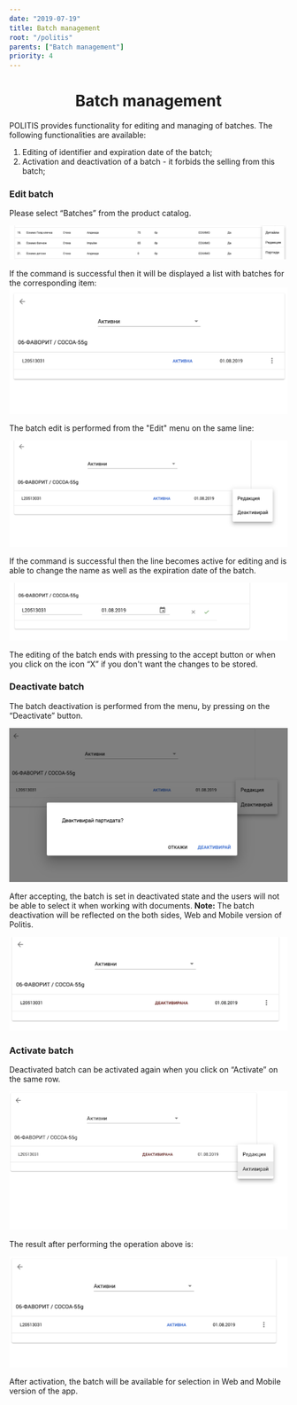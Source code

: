 ```yaml
---
date: "2019-07-19"
title: Batch management
root: "/politis"
parents: ["Batch management"]
priority: 4
---
```

<h1 align="center">
  Batch management
</h1>

POLITIS provides functionality for editing and managing of batches. The following functionalities are available:
1. Editing of identifier and expiration date of the batch;
2. Activation and deactivation of a batch - it forbids the selling from this batch;

### Edit batch

Please select “Batches” from the product catalog.  

![Batches](./product-list-action-menu.bg.png)


<split-panel>
  <panel>
    If the command is successful then it will be displayed a list with batches for the corresponding item:
  </panel>
  <panel>
    <img src="./batches-list.bg.png"/>
  </panel>
</split-panel>


The batch edit is performed from the "Edit" menu on the same line:

![Batches](./batches-list-action-menu.bg.png)

If the command is successful then the line becomes active for editing and is able to change the name as well as the expiration date of the batch.

![Batches](./batch-edit.bg.png)


The editing of the batch ends with pressing to the accept button or when you click on the icon “X” if you don't want the changes to be stored.

### Deactivate batch

The batch deactivation is performed from the menu, by pressing on the “Deactivate” button.

![Batches](./batch-deactivation.bg.png)

After accepting, the batch is set in deactivated state and the users will not be able to select it when working with documents.
**Note:** The batch deactivation will be reflected on the both sides, Web and Mobile version of Politis.

![Batches](./batch-deactivated.bg.png)

### Activate batch

Deactivated batch can be activated again when you click on “Activate” on the same row.

![Batches](batch-activation.bg.png)

The result after performing the operation above is:

![Batches](./batch-activated.bg.png)

After activation, the batch will be available for selection in Web and Mobile version of the app. 
